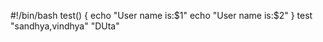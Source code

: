 #!/bin/bash
test()
{
    echo "User name is:$1"
    echo "User name is:$2"
}
test "sandhya,vindhya" "DUta"
